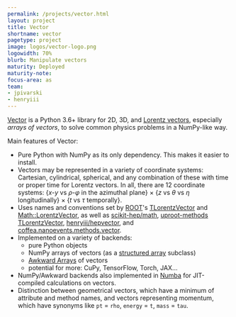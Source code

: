 ```yaml
---
permalink: /projects/vector.html
layout: project
title: Vector
shortname: vector
pagetype: project
image: logos/vector-logo.png
logowidth: 70%
blurb: Manipulate vectors
maturity: Deployed
maturity-note:
focus-area: as
team:
- jpivarski
- henryiii
---
```


[Vector](https://github.com/scikit-hep/vector)
is a Python 3.6+ library for 2D, 3D, and [Lorentz vectors](https://en.wikipedia.org/wiki/Special_relativity#Physics_in_spacetime), especially _arrays of vectors_, to solve common physics problems in a NumPy-like way.

Main features of Vector:

   * Pure Python with NumPy as its only dependency. This makes it easier to install.
   * Vectors may be represented in a variety of coordinate systems: Cartesian, cylindrical, spherical, and any combination of these with time or proper time for Lorentz vectors. In all, there are 12 coordinate systems: {_x_-_y_ vs _ρ_-_φ_ in the azimuthal plane} × {_z_ vs _θ_ vs _η_ longitudinally} × {_t_ vs _τ_ temporally}.
   * Uses names and conventions set by [ROOT](https://root.cern/)'s [TLorentzVector](https://root.cern.ch/doc/master/classTLorentzVector.html) and [Math::LorentzVector](https://root.cern.ch/doc/master/classROOT_1_1Math_1_1LorentzVector.html), as well as [scikit-hep/math](https://github.com/scikit-hep/scikit-hep/tree/master/skhep/math), [uproot-methods TLorentzVector](https://github.com/scikit-hep/uproot3-methods/blob/master/uproot3_methods/classes/TLorentzVector.py), [henryiii/hepvector](https://github.com/henryiii/hepvector), and [coffea.nanoevents.methods.vector](https://coffeateam.github.io/coffea/modules/coffea.nanoevents.methods.vector.html).
   * Implemented on a variety of backends:
      - pure Python objects
      - NumPy arrays of vectors (as a [structured array](https://numpy.org/doc/stable/user/basics.rec.html) subclass)
      - [Awkward Arrays](https://awkward-array.org/) of vectors
      - potential for more: CuPy, TensorFlow, Torch, JAX...
   * NumPy/Awkward backends also implemented in [Numba](https://numba.pydata.org/) for JIT-compiled calculations on vectors.
   * Distinction between geometrical vectors, which have a minimum of attribute and method names, and vectors representing momentum, which have synonyms like `pt` = `rho`, `energy` = `t`, `mass` = `tau`.
